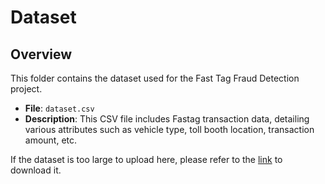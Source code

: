 # Dataset
## Overview
This folder contains the dataset used for the Fast Tag Fraud Detection project.

- **File**: `dataset.csv`
- **Description**: This CSV file includes Fastag transaction data, detailing various attributes such as vehicle type, toll booth location, transaction amount, etc.

If the dataset is too large to upload here, please refer to the [link](https://www.kaggle.com/datasets/krishujeniya/fastag-frauds-records) to download it.
